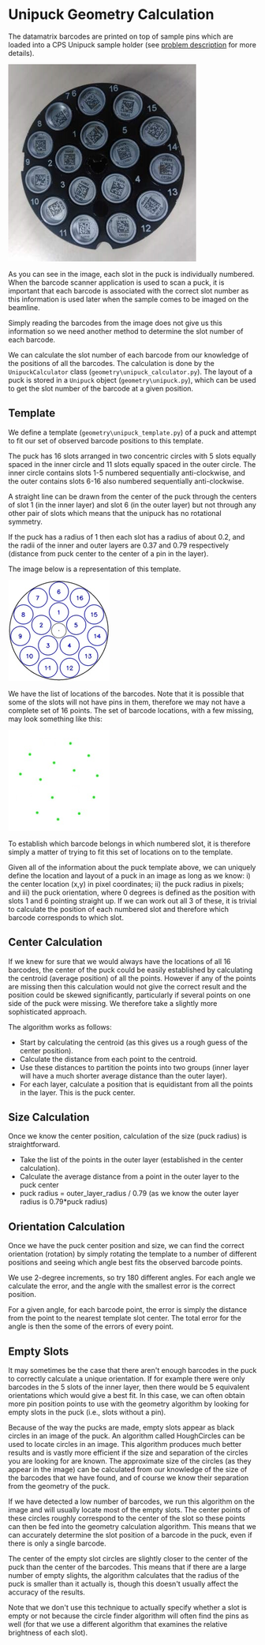 Unipuck Geometry Calculation
============================
The datamatrix barcodes are printed on top of sample pins which are loaded into a CPS Unipuck sample holder (see [problem description](docs/problem.md) for more details).

![Puck](img/puck.jpg)

As you can see in the image, each slot in the puck is individually numbered. When the barcode scanner application is used to scan a puck, it is important that each barcode is associated with the correct slot number as this information is used later when the sample comes to be imaged on the beamline.

Simply reading the barcodes from the image does not give us this information so we need another method to determine the slot number of each barcode.

We can calculate the slot number of each barcode from our knowledge of the positions of all the barcodes. The calculation is done by the `UnipuckCalculator` class (`geometry\unipuck_calculator.py`). The layout of a puck is stored in a `Unipuck` object (`geometry\unipuck.py`), which can be used to get the slot number of the barcode at a given position.


Template
--------
We define a template (`geometry\unipuck_template.py`) of a puck and attempt to fit our set of observed barcode positions to this template.

The puck has 16 slots arranged in two concentric circles with 5 slots equally spaced in the inner circle and 11 slots equally spaced in the outer circle. The inner circle contains slots 1-5 numbered sequentially anti-clockwise, and the outer contains slots 6-16 also numbered sequentially anti-clockwise. 

A straight line can be drawn from the center of the puck through the centers of slot 1 (in the inner layer) and slot 6 (in the outer layer) but not through any other pair of slots which means that the unipuck has no rotational symmetry. 

If the puck has a radius of 1 then each slot has a radius of about 0.2, and the radii of the inner and outer layers are 0.37 and 0.79 respectively (distance from puck center to the center of a pin in the layer).

The image below is a representation of this template.

![Template](img/unipuck/template.jpg)

We have the list of locations of the barcodes. Note that it is possible that some of the slots will not have pins in them, therefore we may not have a complete set of 16 points. The set of barcode locations, with a few missing, may look something like this:

![Barcode Locations](img/unipuck/barcode_points.jpg)

To establish which barcode belongs in which numbered slot, it is therefore simply a matter of trying to fit this set of locations on to the template. 

Given all of the information about the puck template above, we can uniquely define the location and layout of a puck in an image as long as we know: i) the center location (x,y) in pixel coordinates; ii) the puck radius in pixels; and iii) the puck orientation, where 0 degrees is defined as the position with slots 1 and 6 pointing straight up. If we can work out all 3 of these, it is trivial to calculate the position of each numbered slot and therefore which barcode corresponds to which slot. 


Center Calculation
------------------
If we knew for sure that we would always have the locations of all 16 barcodes, the center of the puck could be easily established by calculating the centroid (average position) of all the points. However if any of the points are missing then this calculation would not give the correct result and the position could be skewed significantly, particularly if several points on one side of the puck were missing. We therefore take a slightly more sophisticated approach.

The algorithm works as follows:

 * Start by calculating the centroid (as this gives us a rough guess of the center position).
 * Calculate the distance from each point to the centroid.
 * Use these distances to partition the points into two groups (inner layer will have a much shorter average distance than the outer layer).
 * For each layer, calculate a position that is equidistant from all the points in the layer. This is the puck center.


Size Calculation
----------------
Once we know the center position, calculation of the size (puck radius) is straightforward.

 * Take the list of the points in the outer layer (established in the center calculation).
 * Calculate the average distance from a point in the outer layer to the puck center
 * puck radius = outer_layer_radius / 0.79 (as we know the outer layer radius is 0.79*puck radius)


Orientation Calculation
-----------------------
Once we have the puck center position and size, we can find the correct orientation (rotation) by simply rotating the template to a number of different positions and seeing which angle best fits the observed barcode points.
 
We use 2-degree increments, so try 180 different angles. For each angle we calculate the error, and the angle with the smallest error is the correct position.

For a given angle, for each barcode point, the error is simply the distance from the point to the nearest template slot center. The total error for the angle is then the some of the errors of every point.


Empty Slots
-----------
It may sometimes be the case that there aren't enough barcodes in the puck to correctly calculate a unique orientation. If for example there were only barcodes in the 5 slots of the inner layer, then there would be 5 equivalent orientations which would give a best fit. In this case, we can often obtain more pin position points to use with the geometry algorithm by looking for empty slots in the puck (i.e., slots without a pin).

Because of the way the pucks are made, empty slots appear as black circles in an image of the puck. An algorithm called HoughCircles can be used to locate circles in an image. This algorithm produces much better results and is vastly more efficient if the size and separation of the circles you are looking for are known. The approximate size of the circles (as they appear in the image) can be calculated from our knowledge of the size of the barcodes that we have found, and of course we know their separation from the geometry of the puck.

If we have detected a low number of barcodes, we run this algorithm on the image and will usually locate most of the empty slots. The center points of these circles roughly correspond to the center of the slot so these points can then be fed into the geometry calculation algorithm. This means that we can accurately determine the slot position of a barcode in the puck, even if there is only a single barcode.

The center of the empty slot circles are slightly closer to the center of the puck than the center of the barcodes. This means that if there are a large number of empty slights, the algorithm calculates that the radius of the puck is smaller than it actually is, though this doesn't usually affect the accuracy of the results. 
 
Note that we don't use this technique to actually specify whether a slot is empty or not because the circle finder algorithm will often find the pins as well (for that we use a different algorithm that examines the relative brightness of each slot).






